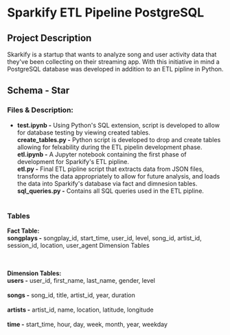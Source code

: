 # Sparkify ETL Pipeline PostgreSQL

## Project Description

Skarkify is a startup that wants to analyze song and user activity data that they've been collecting on their streaming app. With this initiative in mind a PostgreSQL database was developed in addition to an ETL pipline in Python. 

## Schema - Star

### Files & Description:

* **test.ipynb -**  Using Python's SQL extension, script is developed to allow for database testing by viewing created tables.<br>
**create_tables.py -**  Python script is developed to drop and create tables allowing for felxability during the ETL pipelin development phase. <br>
**etl.ipynb -** A Jupyter notebook containing the first phase of development for Sparkify's ETL pipline.<br>
**etl.py -** Final ETL pipline script that extracts data from JSON files, transforms the data appropriately to allow for future analysis, and loads the data into Sparkify's database via fact and dimnesion tables.<br>
**sql_queries.py -** Contains all SQL queries used in the ETL pipline.<br><br>

### Tables

**Fact Table:**<br>
**songplays -** songplay_id, start_time, user_id, level, song_id, artist_id, session_id, location, user_agent
Dimension Tables<br><br><br>

**Dimension Tables:**<br>
**users -** user_id, first_name, last_name, gender, level<br><br>
**songs -** song_id, title, artist_id, year, duration<br><br>
**artists -** artist_id, name, location, latitude, longitude<br><br>
**time -** start_time, hour, day, week, month, year, weekday<br><br>

